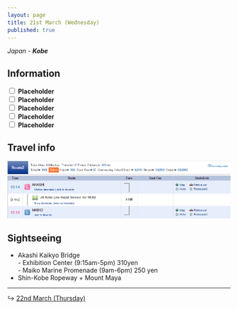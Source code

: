 ```yaml
---
layout: page
title: 21st March (Wednesday)
published: true
---
```


*Japan - **Kobe***

## Information

<div><input class="box" type="checkbox" name="211" /><label type="text" class="strikethrough"> <b>Placeholder</b></label><br /><input class="box" type="checkbox" name="212" /><label type="text" class="strikethrough"> <b>Placeholder</b></label><br /><input class="box" type="checkbox" name="213" /><label type="text" class="strikethrough"> <b>Placeholder</b></label><br /><input class="box" type="checkbox" name="214" /><label type="text" class="strikethrough"> <b>Placeholder</b></label><br /><input class="box" type="checkbox" name="215" /><label type="text" class="strikethrough"> <b>Placeholder</b></label></div>

## Travel info

![](/uploads/versions/akashitomaiko---x----875-225x---.PNG)

## Sightseeing

* Akashi Kaikyo Bridge<br>- Exhibition Center (9:15am-5pm) 310yen<br>- Maiko Marine Promenade (9am-6pm) 250 yen
* Shin-Kobe Ropeway + Mount Maya

---

↪ [22nd March (Thursday)](/days/week2/22mar)